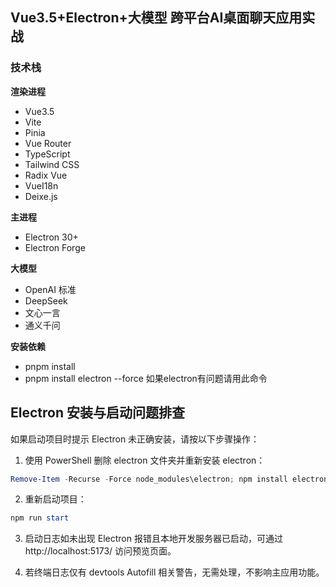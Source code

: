 ## Vue3.5+Electron+大模型 跨平台AI桌面聊天应用实战 

### 技术栈

**渲染进程**
- Vue3.5
- Vite
- Pinia
- Vue Router
- TypeScript
- Tailwind CSS
- Radix Vue
- VueI18n
- Deixe.js



**主进程**
- Electron 30+
- Electron Forge

**大模型**
- OpenAI 标准
- DeepSeek
- 文心一言
- 通义千问

**安装依赖**
- pnpm install
- pnpm install electron --force  如果electron有问题请用此命令



## Electron 安装与启动问题排查

如果启动项目时提示 Electron 未正确安装，请按以下步骤操作：

1. 使用 PowerShell 删除 electron 文件夹并重新安装 electron：

```powershell
Remove-Item -Recurse -Force node_modules\electron; npm install electron --save-dev
```

2. 重新启动项目：

```powershell
npm run start
```

3. 启动日志如未出现 Electron 报错且本地开发服务器已启动，可通过 http://localhost:5173/ 访问预览页面。

4. 若终端日志仅有 devtools Autofill 相关警告，无需处理，不影响主应用功能。


